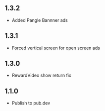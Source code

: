## 1.3.2
* Added Pangle Bannner ads

## 1.3.1
* Forced vertical screen for open screen ads

## 1.3.0
* RewardVideo show return fix

## 1.1.0
* Publish to pub.dev

